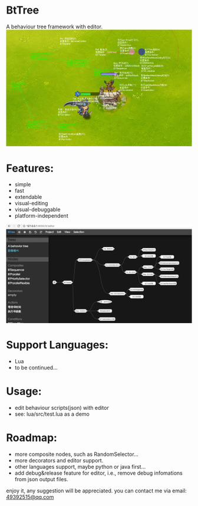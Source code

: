 # BtTree
A behaviour tree framework with editor.
![interface preview](debug.png)

# Features:
* simple
* fast
* extendable
* visual-editing
* visual-debuggable
* platform-independent

![interface preview](editor.png)

# Support Languages:
* Lua
* to be continued...

# Usage:
* edit behaviour scripts(json) with editor
* see: lua/src/test.lua as a demo

# Roadmap:
* more composite nodes, such as RandomSelector...
* more decorators and editor support.
* other languages support, maybe python or java first...
* add debug&release feature for editor, i.e., remove debug infomations from json output files.

enjoy it, any suggestion will be appreciated. you can contact me via email: 49392515@qq.com

